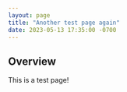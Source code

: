 ```yaml
---
layout: page
title: "Another test page again"
date: 2023-05-13 17:35:00 -0700
---
```


## Overview

This is a test page!